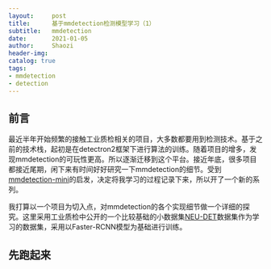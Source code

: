 ```yaml
---
layout:     post
title:      基于mmdetection检测模型学习（1）
subtitle:   mmdetection
date:       2021-01-05
author:     Shaozi
header-img:
catalog: true
tags:
- mmdetection
- detection
---
```


## 前言

最近半年开始频繁的接触工业质检相关的项目，大多数都要用到检测技术。基于之前的技术栈，起初是在detectron2框架下进行算法的训练。随着项目的增多，发现mmdetection的可玩性更高。所以逐渐迁移到这个平台。接近年底，很多项目都接近尾期，闲下来有时间好好研究一下mmdetection的细节。受到[mmdetection-mini](https://github.com/hhaAndroid/mmdetection-mini)的启发，决定将我学习的过程记录下来，所以开了一个新的系列。

我打算以一个项目为切入点，对mmdetection的各个实现细节做一个详细的探究。这里采用工业质检中公开的一个比较基础的小数据集[NEU-DET](http://faculty.neu.edu.cn/yunhyan/NEU_surface_defect_database.html)数据集作为学习的数据集，采用以Faster-RCNN模型为基础进行训练。

## 先跑起来